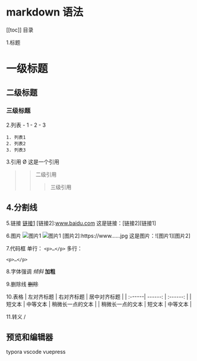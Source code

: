 # markdown 语法

\[[toc]] 目录

 1.标题
# 一级标题
## 二级标题
### 三级标题

2.列表
	- 1
	- 2
	- 3

	1. 列表1
	2. 列表2
	3. 列表3

3.引用
	Ø 这是一个引用
>> 二级引用
>>>三级引用

4.分割线
---

5.链接
[链接1](www.baidu.com)
[链接2]:www.baidu.com
这是链接：[链接2][链接1]

6.图片
![图片1](https://www......gif)
![图片1]('./xxx.png')
[图片2]:https://www......jpg
这是图片：![图片1][图片2]

7.代码框
单行：
`<p>…</p>`
多行：
```这儿写注释
<p>…</p>
```

8.字体强调
*倾斜*
**加粗**

9.删除线
~~删除~~

10.表格
| 左对齐标题 | 右对齐标题 | 居中对齐标题 |
| :------| ------: | :------: |
| 短文本 | 中等文本 | 稍微长一点的文本 |
| 稍微长一点的文本 | 短文本 | 中等文本 |

11.转义
/


## 预览和编辑器
typora
vscode
vuepress
